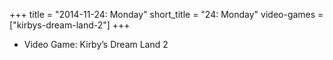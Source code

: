 +++
title = "2014-11-24: Monday"
short_title = "24: Monday"
video-games = ["kirbys-dream-land-2"]
+++


* Video Game: Kirby’s Dream Land 2